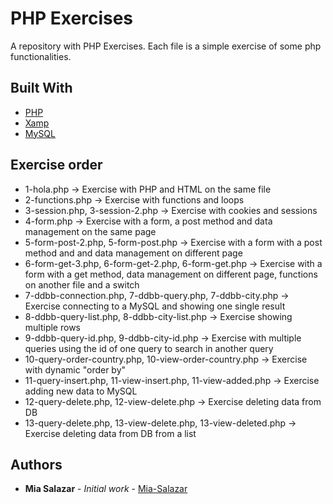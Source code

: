 
# PHP Exercises
 A repository with PHP Exercises. Each file is a simple exercise of some php functionalities.

## Built With

* [PHP](https://www.php.net/)
* [Xamp](https://www.apachefriends.org/es/index.html)
* [MySQL](https://www.mysql.com/)

## Exercise order
* 1-hola.php &#8594; Exercise with PHP and HTML on the same file
* 2-functions.php &#8594; Exercise with functions and loops
* 3-session.php, 3-session-2.php &#8594; Exercise with cookies and sessions
* 4-form.php &#8594; Exercise with a form, a post method and data management on the same page
* 5-form-post-2.php, 5-form-post.php &#8594; Exercise with a form with a post method and and data management on different page
* 6-form-get-3.php, 6-form-get-2.php, 6-form-get.php &#8594; Exercise with a form with a get method, data management on different page, functions on another file and a switch
* 7-ddbb-connection.php, 7-ddbb-query.php, 7-ddbb-city.php &#8594; Exercise connecting to a MySQL and showing one single result
* 8-ddbb-query-list.php, 8-ddbb-city-list.php &#8594; Exercise showing multiple rows
* 9-ddbb-query-id.php, 9-ddbb-city-id.php &#8594; Exercise with multiple queries using the id of one query to search in another query
* 10-query-order-country.php, 10-view-order-country.php &#8594; Exercise with dynamic "order by"
* 11-query-insert.php, 11-view-insert.php, 11-view-added.php &#8594; Exercise adding new data to MySQL
* 12-query-delete.php, 12-view-delete.php &#8594; Exercise deleting data from DB
* 13-query-delete.php, 13-view-delete.php, 13-view-deleted.php &#8594; Exercise deleting data from DB from a list

## Authors

* **Mia Salazar** - *Initial work* - [Mia-Salazar](https://github.com/Mia-Salazar)
